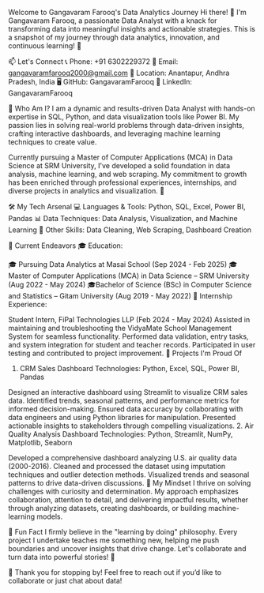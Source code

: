 Welcome to Gangavaram Farooq's Data Analytics Journey
Hi there! 👋 I'm Gangavaram Farooq, a passionate Data Analyst with a knack for transforming data into meaningful insights and actionable strategies. This is a snapshot of my journey through data analytics, innovation, and continuous learning! 🌟

📫 Let's Connect
📞 Phone: +91 6302229372
📧 Email: gangavaramfarooq2000@gmail.com
📍 Location: Anantapur, Andhra Pradesh, India
🖥️ GitHub: GangavaramFarooq
💼 LinkedIn: GangavaramFarooq

🎯 Who Am I?
I am a dynamic and results-driven Data Analyst with hands-on expertise in SQL, Python, and data visualization tools like Power BI. My passion lies in solving real-world problems through data-driven insights, crafting interactive dashboards, and leveraging machine learning techniques to create value.

Currently pursuing a Master of Computer Applications (MCA) in Data Science at SRM University, I've developed a solid foundation in data analysis, machine learning, and web scraping. My commitment to growth has been enriched through professional experiences, internships, and diverse projects in analytics and visualization. 🚀

🛠️ My Tech Arsenal
💻 Languages & Tools: Python, SQL, Excel, Power BI, Pandas
📊 Data Techniques: Data Analysis, Visualization, and Machine Learning
🔧 Other Skills: Data Cleaning, Web Scraping, Dashboard Creation

🌱 Current Endeavors
🎓 Education:

🎓 Pursuing Data Analytics at Masai School (Sep 2024 - Feb 2025)
🎓Master of Computer Applications (MCA) in Data Science – SRM University (Aug 2022 - May 2024)
🎓Bachelor of Science (BSc) in Computer Science and Statistics – Gitam University (Aug 2019 - May 2022)
💼 Internship Experience:

Student Intern, FiPal Technologies LLP (Feb 2024 - May 2024)
Assisted in maintaining and troubleshooting the VidyaMate School Management System for seamless functionality.
Performed data validation, entry tasks, and system integration for student and teacher records.
Participated in user testing and contributed to project improvement.
🚀 Projects I'm Proud Of
1. CRM Sales Dashboard
Technologies: Python, Excel, SQL, Power BI, Pandas

Designed an interactive dashboard using Streamlit to visualize CRM sales data.
Identified trends, seasonal patterns, and performance metrics for informed decision-making.
Ensured data accuracy by collaborating with data engineers and using Python libraries for manipulation.
Presented actionable insights to stakeholders through compelling visualizations.
2. Air Quality Analysis Dashboard
Technologies: Python, Streamlit, NumPy, Matplotlib, Seaborn

Developed a comprehensive dashboard analyzing U.S. air quality data (2000-2016).
Cleaned and processed the dataset using imputation techniques and outlier detection methods.
Visualized trends and seasonal patterns to drive data-driven discussions.
🧠 My Mindset
I thrive on solving challenges with curiosity and determination. My approach emphasizes collaboration, attention to detail, and delivering impactful results, whether through analyzing datasets, creating dashboards, or building machine-learning models.

🌟 Fun Fact
I firmly believe in the "learning by doing" philosophy. Every project I undertake teaches me something new, helping me push boundaries and uncover insights that drive change. Let's collaborate and turn data into powerful stories! 🚀

🙏 Thank you for stopping by! Feel free to reach out if you’d like to collaborate or just chat about data!
